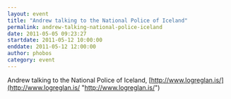 ```yaml
---
layout: event
title: "Andrew talking to the National Police of Iceland"
permalink: andrew-talking-national-police-iceland
date: 2011-05-05 09:23:27
startdate: 2011-05-12 10:00:00
enddate: 2011-05-12 12:00:00
author: phobos
category: event
---
```


Andrew talking to the National Police of Iceland, [http://www.logreglan.is/](http://www.logreglan.is/ "http://www.logreglan.is/")
